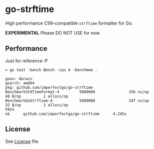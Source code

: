 # go-strftime

High performance C99-compatible `strftime` formatter for Go.

**EXPERIMENTAL** Please DO NOT USE for now.

## Performance

Just for reference :P

```
> go test -bench Bench -cpu 4 -benchmem .

goos: darwin
goarch: amd64
pkg: github.com/imperfectgo/go-strftime
BenchmarkStdTimeFormat-4         5000000               356 ns/op              48 B/op          1 allocs/op
BenchmarkGoStrftime-4            5000000               347 ns/op              32 B/op          1 allocs/op
PASS
ok      github.com/imperfectgo/go-strftime      4.245s
```

## License

See [License](./LICENSE) file.
